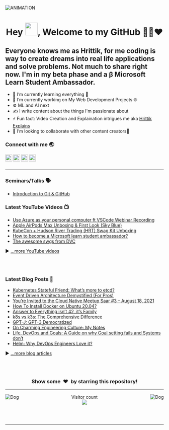 <img  alt="ANIMATION" src="abcd.gif"></img>


### 
<h1 align="center">Hey <img src="Hi.gif" width="40px" />, Welcome to my GitHub 👨‍💻❤️</h1>

## Everyone knows me as Hrittik, for me coding is way to create dreams into real life applications and solve problems. Not much to share right now. I'm in my beta phase and a β Microsoft Learn Student Ambassador. 

<ul>
    <li>🌱 I’m currently learning everything 🤣 </li>
    <li>🔭 I’m currently working on My Web Development Projects 🌐</li>
    <li>⚙ ML and AI next</li>
    <li>✍ I write content about the things I'm passionate about </li>
    <li>⚡ Fun fact: Video Creation and Explaination intrigues me aka <a href="https://www.youtube.com/hrittikexplains/">Hrittik Explains</a></li>
    <li>👯 I’m looking to collaborate with other content creators🤩</li>
</ul>


### Connect with me 🌏

[<img align="left" alt=" LinkedIn" width="22px" src="https://cdn.jsdelivr.net/npm/simple-icons@v3/icons/linkedin.svg" />][linkedin]
[<img align="left" alt=" MLSA" width="22px" src="https://cdn.jsdelivr.net/npm/simple-icons@v3/icons/microsoft.svg" />][MLSA]
[<img align="left" alt=" YouTube" width="22px" src="https://cdn.jsdelivr.net/npm/simple-icons@v3/icons/youtube.svg" />][youtube]
[<img align="left" alt=" Twitter" width="22px" src="https://cdn.jsdelivr.net/npm/simple-icons@v3/icons/twitter.svg" />][twitter]


<br />
<br />

---
### Seminars/Talks 🗣
- [Introduction to Git & GitHub](https://www.youtube.com/watch?v=IbJ0ytco3Q8)

### Latest YouTube Videos 📺
<!-- YOUTUBE:START -->
- [Use Azure as your personal computer ft  VSCode Webinar Recording](https://www.youtube.com/watch?v=YjgzByOr1Qk)
- [Apple AirPods Max Unboxing & First Look (Sky Blue)](https://www.youtube.com/watch?v=lwc6_LELoa4)
- [KubeCon + Hudson River Trading (HRT) Swag Kit Unboxing](https://www.youtube.com/watch?v=kvfOEPcDMt8)
- [How to become a Microsoft learn student ambassador?](https://www.youtube.com/watch?v=JcSwk7-N-_I)
- [The awesome swgs from DVC](https://www.youtube.com/watch?v=nZkgBSzH_QY)
<!-- YOUTUBE:END -->
▶ [...more YouTube videos](https://www.youtube.com/channel/UC1Hcs44hqebvjvTeJuVEi2A?sub_confirmation=1)



<br />
<br />


### Latest Blog Posts 📝
<!-- BLOG-POST-LIST:START -->
- [Kubernetes Stateful Friend: What’s more to etcd?](https://www.p3r.one/etcd-and-kubernetes/)
- [Event Driven Architecture Demystified (For Pros)](https://www.p3r.one/event-driven-architecture/)
- [You’re Invited to the Cloud Native Meetup Saar #3 – August 18, 2021](https://www.p3r.one/cloud-native-meetup-saar-3-invite/)
- [How To Install Docker on Ubuntu 20.04?](https://www.p3r.one/install-docker-on-ubuntu-20-04/)
- [Answer to Everything isn’t 42, it’s Family](https://www.p3r.one/answer-to-everything/)
- [k8s vs k3s: The Comprehensive Difference](https://www.p3r.one/k8s-vs-k3s/)
- [GPT-J: GPT-3 Democratized](https://www.p3r.one/gpt-j/)
- [On Charming Engineering Culture: My Notes](https://www.p3r.one/on-engineering-culture/)
- [Life, DevOps and Goals: A Guide on why Goal setting fails and Systems don’t](https://www.p3r.one/goal-setting-is-bullshit/)
- [Helm: Why DevOps Engineers Love it?](https://www.p3r.one/helm-package-manager-kubernetes/)
<!-- BLOG-POST-LIST:END -->
▶ [...more blog articles](https://www.p3r.one/author/hrittik/)

<br />
<br />
<h3 align="center">Show some &nbsp;❤️&nbsp; by starring this repository!</h3>

---
<img align="left" alt="Dog" width="" src="tenor.gif" />
<img align="right" alt="Dog" width="" src="tenor.gif" />
<p align="center"> 
  Visitor count<br>
  <img src="https://profile-counter.glitch.me/hritikhere/count.svg" />
</p>

<br />
<br />

---


[twitter]: https://twitter.com/hrittikhere
[youtube]: https://www.youtube.com/channel/UC1Hcs44hqebvjvTeJuVEi2A?sub_confirmation=1
[linkedin]: https://linkedin.com/in/hrittikhere
[MLSA]: https://studentambassadors.microsoft.com/en-US/profile/90461
[blog]:https://www.p3r.one/author/hrittik/


<!-- Hope you Have a Nice Day. Let's collab and connect using these links 😋 -->

